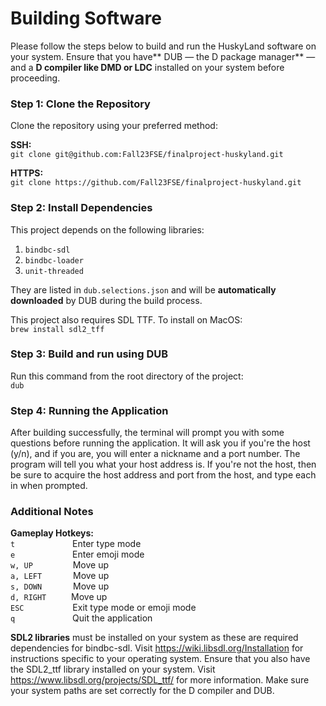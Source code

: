 # Building Software
Please follow the steps below to build and run the HuskyLand software on your system. 
Ensure that you have** DUB — the D package manager** — and a **D compiler like DMD or LDC** installed on your system before proceeding.

### Step 1: Clone the Repository
Clone the repository using your preferred method:

**SSH:**  
`git clone git@github.com:Fall23FSE/finalproject-huskyland.git`

**HTTPS:**   
`git clone https://github.com/Fall23FSE/finalproject-huskyland.git`

### Step 2: Install Dependencies

This project depends on the following libraries:
1) `bindbc-sdl`
2) `bindbc-loader`
3) `unit-threaded`

They are listed in `dub.selections.json` and will be **automatically downloaded** by DUB during the build process.

This project also requires SDL TTF. To install on MacOS:   
`brew install sdl2_tff`

### Step 3: Build and run using DUB

Run this command from the root directory of the project:   
`dub`

### Step 4: Running the Application

After building successfully, the terminal will prompt you with some questions before running the application. It will ask you if you're the host (y/n), and if you are, you will enter a nickname and a port number.  The program will tell you what your host address is.  If you're not the host, then be sure to acquire the host address and port from the host, and type each in when prompted.

### Additional Notes
**Gameplay Hotkeys:**  
`t` &emsp;&emsp;&emsp;&emsp;&emsp;&emsp;  Enter type mode   
`e` &emsp;&emsp;&emsp;&emsp;&emsp;&emsp;  Enter emoji mode   
`w, UP` &emsp;&emsp;&emsp;&emsp; Move up   
`a, LEFT`&emsp;&emsp;&emsp;&nbsp; Move up   
`s, DOWN`&emsp;&emsp;&emsp;&nbsp; Move up   
`d, RIGHT` &emsp;&emsp;&nbsp; Move up   
`ESC` &emsp;&emsp;&emsp;&emsp;&emsp; Exit type mode or emoji mode   
`q` &emsp;&emsp;&emsp;&emsp;&emsp;&emsp; Quit the application   


**SDL2 libraries** must be installed on your system as these are required dependencies for bindbc-sdl. Visit https://wiki.libsdl.org/Installation for instructions specific to your operating system.
Ensure that you also have the SDL2_ttf library installed on your system. Visit https://www.libsdl.org/projects/SDL_ttf/ for more information.
Make sure your system paths are set correctly for the D compiler and DUB.
